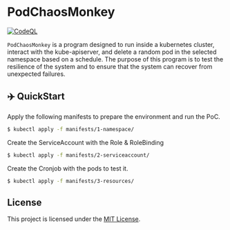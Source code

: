 
# PodChaosMonkey

[![CodeQL](https://github.com/DiegoBskt/chaos-monkey/actions/workflows/github-code-scanning/codeql/badge.svg)](https://github.com/DiegoBskt/chaos-monkey/actions/workflows/github-code-scanning/codeql)

`PodChaosMonkey` is a program designed to run inside a kubernetes cluster, interact with the kube-apiserver, and delete a random pod in the selected namespace based on a schedule. The purpose of this program is to test the resilience of the system and to ensure that the system can recover from unexpected failures.


## ✈️ QuickStart

Apply the following manifests to prepare the environment and run the PoC.

```bash
$ kubectl apply -f manifests/1-namespace/
```
Create the ServiceAccount with the Role & RoleBinding 

```bash
$ kubectl apply -f manifests/2-serviceaccount/
```

Create the Cronjob with the pods to test it.

```bash
$ kubectl apply -f manifests/3-resources/
```

## License

This project is licensed under the [MIT License](https://opensource.org/licenses/MIT).
